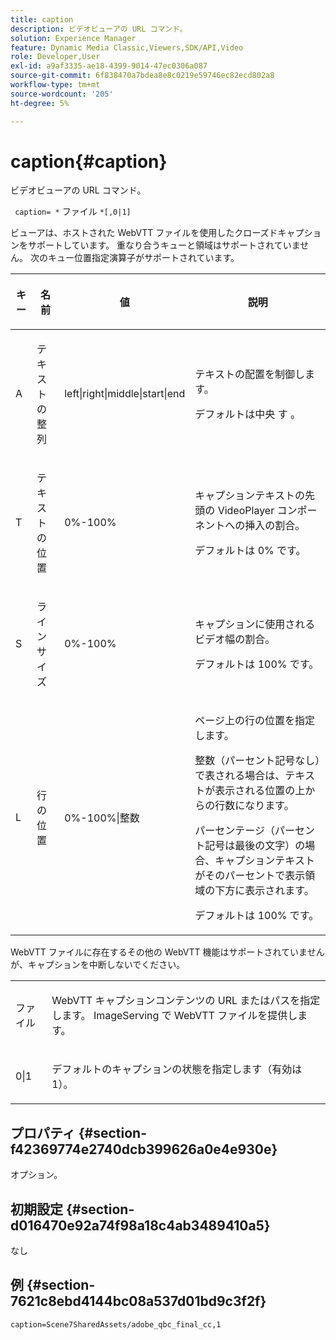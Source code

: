 ```yaml
---
title: caption
description: ビデオビューアの URL コマンド。
solution: Experience Manager
feature: Dynamic Media Classic,Viewers,SDK/API,Video
role: Developer,User
exl-id: a9af3335-ae18-4399-9014-47ec0306a087
source-git-commit: 6f838470a7bdea8e8c0219e59746ec82ecd802a8
workflow-type: tm+mt
source-wordcount: '205'
ht-degree: 5%

---
```


# caption{#caption}

ビデオビューアの URL コマンド。

` caption= *` ファイル `*[,0|1]`

ビューアは、ホストされた WebVTT ファイルを使用したクローズドキャプションをサポートしています。 重なり合うキューと領域はサポートされていません。 次のキュー位置指定演算子がサポートされています。

<table id="table_62D89A06EC9E4E7983D1F26A2C85A621"> 
 <thead> 
  <tr> 
   <th colname="col1" class="entry"> <p>キー </p> </th> 
   <th colname="col2" class="entry"> <p>名前 </p> </th> 
   <th colname="col3" class="entry"> <p>値 </p> </th> 
   <th colname="col4" class="entry"> <p>説明 </p> </th> 
  </tr>
 </thead>
 <tbody> 
  <tr> 
   <td colname="col1"> <p> A </p> </td> 
   <td colname="col2"> <p>テキストの整列 </p> </td> 
   <td colname="col3"> <p><span class="codeph"> left|right|middle|start|end</span> </p> </td> 
   <td colname="col4"> <p> テキストの配置を制御します。 </p> <p>デフォルトは中央 <span class="codeph"> す </span>。 </p> </td> 
  </tr> 
  <tr> 
   <td colname="col1"> <p>T </p> </td> 
   <td colname="col2"> <p>テキストの位置 </p> </td> 
   <td colname="col3"> <p> 0%-100% </p> </td> 
   <td colname="col4"> <p> キャプションテキストの先頭の VideoPlayer コンポーネントへの挿入の割合。 </p> <p>デフォルトは 0% です。 </p> </td> 
  </tr> 
  <tr> 
   <td colname="col1"> <p>S </p> </td> 
   <td colname="col2"> <p>ラインサイズ </p> </td> 
   <td colname="col3"> <p> 0%-100% </p> </td> 
   <td colname="col4"> <p> キャプションに使用されるビデオ幅の割合。 </p> <p>デフォルトは 100% です。 </p> </td> 
  </tr> 
  <tr> 
   <td colname="col1"> <p>L </p> </td> 
   <td colname="col2"> <p>行の位置 </p> </td> 
   <td colname="col3"> <p> 0%-100%|整数 </p> </td> 
   <td colname="col4"> <p> ページ上の行の位置を指定します。 </p> <p>整数（パーセント記号なし）で表される場合は、テキストが表示される位置の上からの行数になります。 </p> <p>パーセンテージ（パーセント記号は最後の文字）の場合、キャプションテキストがそのパーセントで表示領域の下方に表示されます。 </p> <p>デフォルトは 100% です。 </p> </td> 
  </tr> 
 </tbody> 
</table>

WebVTT ファイルに存在するその他の WebVTT 機能はサポートされていませんが、キャプションを中断しないでください。

<table id="table_A5BB1C08DA4B425DBD0356C7D3693E75"> 
 <tbody> 
  <tr> 
   <td colname="col1"> <p><span class="codeph"><span class="varname"> ファイル </span></span> </p> </td> 
   <td colname="col2"> <p> WebVTT キャプションコンテンツの URL またはパスを指定します。 ImageServing で WebVTT ファイルを提供します。 </p> </td> 
  </tr> 
  <tr> 
   <td colname="col1"> <p><span class="codeph"> 0|1</span> </p> </td> 
   <td colname="col2"> <p> デフォルトのキャプションの状態を指定します（有効は <span class="codeph"> 1</span>）。 </p> </td> 
  </tr> 
 </tbody> 
</table>

## プロパティ {#section-f42369774e2740dcb399626a0e4e930e}

オプション。

## 初期設定 {#section-d016470e92a74f98a18c4ab3489410a5}

なし

## 例 {#section-7621c8ebd4144bc08a537d01bd9c3f2f}

```
caption=Scene7SharedAssets/adobe_qbc_final_cc,1
```
